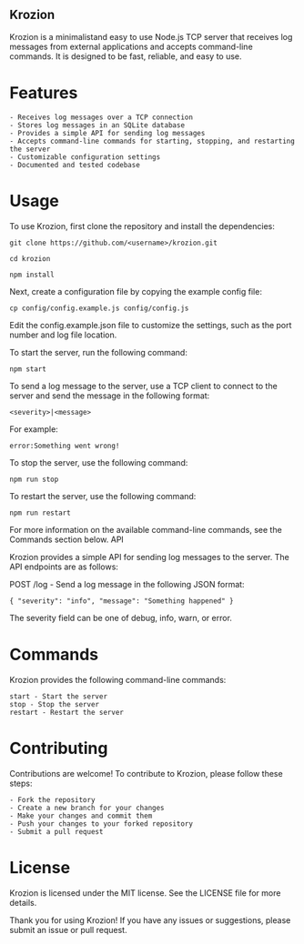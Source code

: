 ## Krozion

Krozion is a minimalistand easy to use Node.js TCP server that receives log messages from external applications and accepts command-line commands. It is designed to be fast, reliable, and easy to use.

# Features

    - Receives log messages over a TCP connection
    - Stores log messages in an SQLite database
    - Provides a simple API for sending log messages
    - Accepts command-line commands for starting, stopping, and restarting the server
    - Customizable configuration settings
    - Documented and tested codebase

# Usage

To use Krozion, first clone the repository and install the dependencies:

`git clone https://github.com/<username>/krozion.git`

`cd krozion`

`npm install`

Next, create a configuration file by copying the example config file:

`cp config/config.example.js config/config.js`

Edit the config.example.json file to customize the settings, such as the port number and log file location.

To start the server, run the following command:

`npm start`

To send a log message to the server, use a TCP client to connect to the server and send the message in the following format:

`<severity>|<message>`

For example:

`error:Something went wrong!`

To stop the server, use the following command:

`npm run stop`

To restart the server, use the following command:

`npm run restart`

For more information on the available command-line commands, see the Commands section below.
API

Krozion provides a simple API for sending log messages to the server. The API endpoints are as follows:

POST /log - Send a log message in the following JSON format:

`{
    "severity": "info",
    "message": "Something happened"
}`

The severity field can be one of debug, info, warn, or error.

# Commands

Krozion provides the following command-line commands:

    start - Start the server
    stop - Stop the server
    restart - Restart the server

# Contributing

Contributions are welcome! To contribute to Krozion, please follow these steps:

    - Fork the repository
    - Create a new branch for your changes
    - Make your changes and commit them
    - Push your changes to your forked repository
    - Submit a pull request

# License

Krozion is licensed under the MIT license. See the LICENSE file for more details.

Thank you for using Krozion! If you have any issues or suggestions, please submit an issue or pull request.
